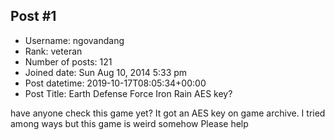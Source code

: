 ## Post #1
- Username: ngovandang
- Rank: veteran
- Number of posts: 121
- Joined date: Sun Aug 10, 2014 5:33 pm
- Post datetime: 2019-10-17T08:05:34+00:00
- Post Title: Earth Defense Force Iron Rain AES key?

have anyone check this game yet? It got an AES key on game archive.
I tried among ways but this game is weird somehow
Please help
